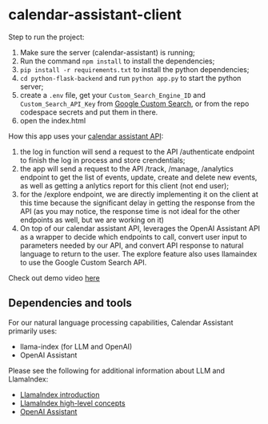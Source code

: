 # calendar-assistant-client

Step to run the project:
1. Make sure the server (calendar-assistant) is running;
2. Run the command `npm install` to install the dependencies;
3. `pip install -r requirements.txt` to install the python dependencies;
4. `cd python-flask-backend` and run `python app.py` to start the python server;
5. create a `.env` file, get your `Custom_Search_Engine_ID` and `Custom_Search_API_Key` from [Google Custom Search](https://developers.google.com/custom-search/v1/overview), or from the repo codespace secrets and put them in there.
5. open the index.html

How this app uses your [calendar assistant API](https://github.com/tchitrakorn/calendar-assistant):
1. the log in function will send a request to the API /authenticate endpoint to finish the log in process and store crendentials;
2. the app will send a request to the API /track, /manage, /analytics endpoint to get the list of events, update, create and delete new events, as well as getting a anlytics report for this client (not end user);
3. for the /explore endpoint, we are directly implementing it on the client at this time because the significant delay in getting the response from the API (as you may notice, the response time is not ideal for the other endpoints as well, but we are working on it)
4. On top of our calendar assistant API, leverages the OpenAI Assistant API as a wrapper to decide which endpoints to call, convert user input to parameters needed by our API, and convert API response to natural language to return to the user. The explore feature also uses llamaindex to use the Google Custom Search API.

Check out demo video [here](https://drive.google.com/file/d/1XThMTPjJc1QKS5Yfwm6dJz_-fGawMcR0/view?usp=sharing)

## Dependencies and tools
For our natural language processing capabilities, Calendar Assistant primarily uses:

-   llama-index (for LLM and OpenAI)
-   OpenAI Assistant 

Please see the following for additional information about LLM and LlamaIndex:

-   [LlamaIndex introduction](https://ts.llamaindex.ai/)
-   [LlamaIndex high-level concepts](https://gpt-index.readthedocs.io/en/latest/getting_started/concepts.html#high-level-concepts)
-   [OpenAI Assistant](https://platform.openai.com/docs/assistants/overview)